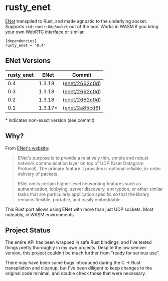 # rusty_enet

[ENet](https://github.com/lsalzman/enet) transpiled to Rust, and made agnostic to the underlying socket. Supports `std::net::UdpSocket` out of the box. Works in WASM if you bring your own WebRTC interface or similar.

```
[dependencies]
rusty_enet = "0.4"
```

## ENet Versions

| rusty_enet  | ENet    | Commit
| ----------- | ------- | ------
| 0.4         | 1.3.18  | ([enet/2662c0d](https://github.com/lsalzman/enet/commit/2662c0de09e36f2a2030ccc2c528a3e4c9e8138a))
| 0.3         | 1.3.18  | ([enet/2662c0d](https://github.com/lsalzman/enet/commit/2662c0de09e36f2a2030ccc2c528a3e4c9e8138a))
| 0.2         | 1.3.18  | ([enet/2662c0d](https://github.com/lsalzman/enet/commit/2662c0de09e36f2a2030ccc2c528a3e4c9e8138a))
| 0.1         | 1.3.17* | ([enet/2a85cd6](https://github.com/lsalzman/enet/commit/2a85cd64459f6ba038d233a634d9440490dbba12))

\* indicates non-exact version (see commit)

## Why?

From [ENet's website](http://sauerbraten.org/enet/):

> ENet's purpose is to provide a relatively thin, simple and robust network communication layer on top of UDP (User Datagram Protocol). The primary feature it provides is optional reliable, in-order delivery of packets.
>
> ENet omits certain higher level networking features such as authentication, lobbying, server discovery, encryption, or other similar tasks that are particularly application specific so that the library remains flexible, portable, and easily embeddable.

This Rust port allows using ENet with more than just UDP sockets. Most noteably, in WASM environments.

## Project Status

The entire API has been wrapped in safe Rust bindings, and I've tested things pretty thoroughly in my own projects. Despite the low semver version, this project couldn't be much further from "ready for serious use".

There may have been some bugs introduced during the C -> Rust transpilation and cleanup, but I've been diligent to keep changes to the original code minimal, and double check those that were necessary.
